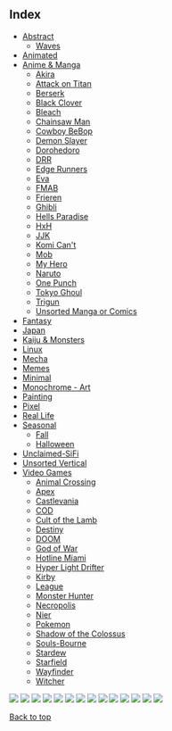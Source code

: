 
## Index

- [Abstract](https://github.com/RickyFoots/Wallpapers/blob/main/zz%20pages%20zz/Abstract.md)
  - [Waves](https://github.com/RickyFoots/Wallpapers/blob/main/zz%20pages%20zz/Waves.md)
- [Animated](https://github.com/RickyFoots/Wallpapers/blob/main/zz%20pages%20zz/Animated.md)
- [Anime & Manga](https://github.com/RickyFoots/Wallpapers/blob/main/zz%20pages%20zz/Anime-&-Manga.md)
  - [Akira](https://github.com/RickyFoots/Wallpapers/blob/main/zz%20pages%20zz/Akira.md)
  - [Attack on Titan](https://github.com/RickyFoots/Wallpapers/blob/main/zz%20pages%20zz/Attack-on-Titan.md)
  - [Berserk](https://github.com/RickyFoots/Wallpapers/blob/main/zz%20pages%20zz/Berserk.md)
  - [Black Clover](https://github.com/RickyFoots/Wallpapers/blob/main/zz%20pages%20zz/Black-Clover.md)
  - [Bleach](https://github.com/RickyFoots/Wallpapers/blob/main/zz%20pages%20zz/Bleach.md)
  - [Chainsaw Man](https://github.com/RickyFoots/Wallpapers/blob/main/zz%20pages%20zz/Chainsaw-Man.md)
  - [Cowboy BeBop](https://github.com/RickyFoots/Wallpapers/blob/main/zz%20pages%20zz/Cowboy-BeBop.md)
  - [Demon Slayer](https://github.com/RickyFoots/Wallpapers/blob/main/zz%20pages%20zz/Demon-Slayer.md)
  - [Dorohedoro](https://github.com/RickyFoots/Wallpapers/blob/main/zz%20pages%20zz/Dorohedoro.md)
  - [DRR](https://github.com/RickyFoots/Wallpapers/blob/main/zz%20pages%20zz/DRR.md)
  - [Edge Runners](https://github.com/RickyFoots/Wallpapers/blob/main/zz%20pages%20zz/Edge-Runners.md)
  - [Eva](https://github.com/RickyFoots/Wallpapers/blob/main/zz%20pages%20zz/Eva.md)
  - [FMAB](https://github.com/RickyFoots/Wallpapers/blob/main/zz%20pages%20zz/FMAB.md)
  - [Frieren](https://github.com/RickyFoots/Wallpapers/blob/main/zz%20pages%20zz/Frieren.md)
  - [Ghibli](https://github.com/RickyFoots/Wallpapers/blob/main/zz%20pages%20zz/Ghibli.md)
  - [Hells Paradise](https://github.com/RickyFoots/Wallpapers/blob/main/zz%20pages%20zz/Hells-Paradise.md)
  - [HxH](https://github.com/RickyFoots/Wallpapers/blob/main/zz%20pages%20zz/HxH.md)
  - [JJK](https://github.com/RickyFoots/Wallpapers/blob/main/zz%20pages%20zz/JJK.md)
  - [Komi Can't](https://github.com/RickyFoots/Wallpapers/blob/main/zz%20pages%20zz/Komi-Can't.md)
  - [Mob](https://github.com/RickyFoots/Wallpapers/blob/main/zz%20pages%20zz/Mob.md)
  - [My Hero](https://github.com/RickyFoots/Wallpapers/blob/main/zz%20pages%20zz/My-Hero.md)
  - [Naruto](https://github.com/RickyFoots/Wallpapers/blob/main/zz%20pages%20zz/Naruto.md)
  - [One Punch](https://github.com/RickyFoots/Wallpapers/blob/main/zz%20pages%20zz/One-Punch.md)
  - [Tokyo Ghoul](https://github.com/RickyFoots/Wallpapers/blob/main/zz%20pages%20zz/Tokyo-Ghoul.md)
  - [Trigun](https://github.com/RickyFoots/Wallpapers/blob/main/zz%20pages%20zz/Trigun.md)
  - [Unsorted Manga or Comics](https://github.com/RickyFoots/Wallpapers/blob/main/zz%20pages%20zz/Unsorted-Manga-or-Comics.md)
- [Fantasy](https://github.com/RickyFoots/Wallpapers/blob/main/zz%20pages%20zz/Fantasy.md)
- [Japan](https://github.com/RickyFoots/Wallpapers/blob/main/zz%20pages%20zz/Japan.md)
- [Kaiju & Monsters](https://github.com/RickyFoots/Wallpapers/blob/main/zz%20pages%20zz/Kaiju-&-Monsters.md)
- [Linux](https://github.com/RickyFoots/Wallpapers/blob/main/zz%20pages%20zz/Linux.md)
- [Mecha](https://github.com/RickyFoots/Wallpapers/blob/main/zz%20pages%20zz/Mecha.md)
- [Memes](https://github.com/RickyFoots/Wallpapers/blob/main/zz%20pages%20zz/Memes.md)
- [Minimal](https://github.com/RickyFoots/Wallpapers/blob/main/zz%20pages%20zz/Minimal.md)
- [Monochrome - Art](https://github.com/RickyFoots/Wallpapers/blob/main/zz%20pages%20zz/Monochrome-Art.md)
- [Painting](https://github.com/RickyFoots/Wallpapers/blob/main/zz%20pages%20zz/Painting.md)
- [Pixel](https://github.com/RickyFoots/Wallpapers/blob/main/zz%20pages%20zz/Pixel.md)
- [Real Life](https://github.com/RickyFoots/Wallpapers/blob/main/zz%20pages%20zz/Real-Life.md)
- [Seasonal](https://github.com/RickyFoots/Wallpapers/blob/main/zz%20pages%20zz/Seasonal.md)
  - [Fall](https://github.com/RickyFoots/Wallpapers/blob/main/zz%20pages%20zz/Fall.md)
  - [Halloween](https://github.com/RickyFoots/Wallpapers/blob/main/zz%20pages%20zz/Halloween.md)
- [Unclaimed-SiFi](https://github.com/RickyFoots/Wallpapers/blob/main/zz%20pages%20zz/Unclaimed-SiFi.md)
- [Unsorted Vertical](https://github.com/RickyFoots/Wallpapers/blob/main/zz%20pages%20zz/Unsorted-Vertical.md)
- [Video Games](https://github.com/RickyFoots/Wallpapers/blob/main/zz%20pages%20zz/Video-Games.md)
  - [Animal Crossing](https://github.com/RickyFoots/Wallpapers/blob/main/zz%20pages%20zz/Animal-Crossing.md)
  - [Apex](https://github.com/RickyFoots/Wallpapers/blob/main/zz%20pages%20zz/Apex.md)
  - [Castlevania](https://github.com/RickyFoots/Wallpapers/blob/main/zz%20pages%20zz/Castlevania.md)
  - [COD](https://github.com/RickyFoots/Wallpapers/blob/main/zz%20pages%20zz/COD.md)
  - [Cult of the Lamb](https://github.com/RickyFoots/Wallpapers/blob/main/zz%20pages%20zz/Cult-of-the-Lamb.md)
  - [Destiny](https://github.com/RickyFoots/Wallpapers/blob/main/zz%20pages%20zz/Destiny.md)
  - [DOOM](https://github.com/RickyFoots/Wallpapers/blob/main/zz%20pages%20zz/DOOM.md)
  - [God of War](https://github.com/RickyFoots/Wallpapers/blob/main/zz%20pages%20zz/God-of-War.md)
  - [Hotline Miami](https://github.com/RickyFoots/Wallpapers/blob/main/zz%20pages%20zz/Hotline-Miami.md)
  - [Hyper Light Drifter](https://github.com/RickyFoots/Wallpapers/blob/main/zz%20pages%20zz/Hyper-Light-Drifter.md)
  - [Kirby](https://github.com/RickyFoots/Wallpapers/blob/main/zz%20pages%20zz/Kirby.md)
  - [League](https://github.com/RickyFoots/Wallpapers/blob/main/zz%20pages%20zz/League.md)
  - [Monster Hunter](https://github.com/RickyFoots/Wallpapers/blob/main/zz%20pages%20zz/Monster-Hunter.md)
  - [Necropolis](https://github.com/RickyFoots/Wallpapers/blob/main/zz%20pages%20zz/Necropolis.md)
  - [Nier](https://github.com/RickyFoots/Wallpapers/blob/main/zz%20pages%20zz/Nier.md)
  - [Pokemon](https://github.com/RickyFoots/Wallpapers/blob/main/zz%20pages%20zz/Pokemon.md)
  - [Shadow of the Colossus](https://github.com/RickyFoots/Wallpapers/blob/main/zz%20pages%20zz/Shadow-of-the-Colossus.md)
  - [Souls-Bourne](https://github.com/RickyFoots/Wallpapers/blob/main/zz%20pages%20zz/Souls-Bourne.md)
  - [Stardew](https://github.com/RickyFoots/Wallpapers/blob/main/zz%20pages%20zz/Stardew.md)
  - [Starfield](https://github.com/RickyFoots/Wallpapers/blob/main/zz%20pages%20zz/Starfield.md)
  - [Wayfinder](https://github.com/RickyFoots/Wallpapers/blob/main/zz%20pages%20zz/Wayfinder.md)
  - [Witcher](https://github.com/RickyFoots/Wallpapers/blob/main/zz%20pages%20zz/Witcher.md)

</h1>

<img src="https://github.com/RickyFoots/Wallpapers/blob/main/Anime %26 Manga/Eva/00067.png">

<img src="https://github.com/RickyFoots/Wallpapers/blob/main/Anime %26 Manga/Eva/00176.png">

<img src="https://github.com/RickyFoots/Wallpapers/blob/main/Anime %26 Manga/Eva/00177.png">

<img src="https://github.com/RickyFoots/Wallpapers/blob/main/Anime %26 Manga/Eva/00178.png">

<img src="https://github.com/RickyFoots/Wallpapers/blob/main/Anime %26 Manga/Eva/308308f399508c7dc8137e1e4fdf8599.jpg">

<img src="https://github.com/RickyFoots/Wallpapers/blob/main/Anime %26 Manga/Eva/64 - DtaohtA - Evangelion - Unit 01.jpg">

<img src="https://github.com/RickyFoots/Wallpapers/blob/main/Anime %26 Manga/Eva/Evangelion-Desktop-4.jpg">

<img src="https://github.com/RickyFoots/Wallpapers/blob/main/Anime %26 Manga/Eva/Monochrome - EVA.jpg">

<img src="https://github.com/RickyFoots/Wallpapers/blob/main/Anime %26 Manga/Eva/RDT_20220920_1357247844286835581339984.jpg">

<img src="https://github.com/RickyFoots/Wallpapers/blob/main/Anime %26 Manga/Eva/evangelion-magi-yellow.png">

<img src="https://github.com/RickyFoots/Wallpapers/blob/main/Anime %26 Manga/Eva/evangelion-shinji-unit-001-light.png">

<img src="https://github.com/RickyFoots/Wallpapers/blob/main/Anime %26 Manga/Eva/ltn-eva-nerv-lantern-theme.png">

<img src="https://github.com/RickyFoots/Wallpapers/blob/main/Anime %26 Manga/Eva/ltn-eva-unit-001-lantern-theme.png">

<img src="https://github.com/RickyFoots/Wallpapers/blob/main/Anime %26 Manga/Eva/neon-mountain.png">

[Back to top](#Index)

